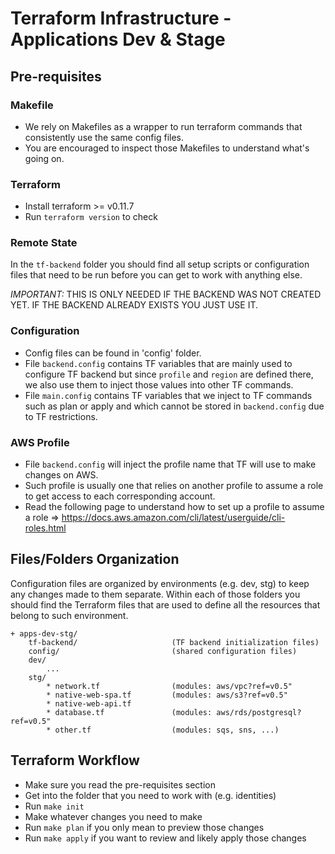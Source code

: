 # Terraform Infrastructure - Applications Dev & Stage

## Pre-requisites

### Makefile
- We rely on Makefiles as a wrapper to run terraform commands that consistently use the same config files.
- You are encouraged to inspect those Makefiles to understand what's going on.

### Terraform
- Install terraform >= v0.11.7
- Run `terraform version` to check

### Remote State
In the `tf-backend` folder you should find all setup scripts or configuration files that need to be run before you can get to work with anything else.

*IMPORTANT:* THIS IS ONLY NEEDED IF THE BACKEND WAS NOT CREATED YET. IF THE BACKEND ALREADY EXISTS YOU JUST USE IT.

### Configuration
- Config files can be found in 'config' folder.
- File `backend.config` contains TF variables that are mainly used to configure TF backend but since `profile` and `region` are defined there, we also use them to inject those values into other TF commands.
- File `main.config` contains TF variables that we inject to TF commands such as plan or apply and which cannot be stored in `backend.config` due to TF restrictions.

### AWS Profile
- File `backend.config` will inject the profile name that TF will use to make changes on AWS.
- Such profile is usually one that relies on another profile to assume a role to get access to each corresponding account.
- Read the following page to understand how to set up a profile to assume a role => https://docs.aws.amazon.com/cli/latest/userguide/cli-roles.html


## Files/Folders Organization
Configuration files are organized by environments (e.g. dev, stg) to keep any changes made to them separate.
Within each of those folders you should find the Terraform files that are used to define all the resources that belong to such environment.
```
+ apps-dev-stg/
    tf-backend/                     (TF backend initialization files)
    config/                         (shared configuration files)
    dev/
        ...
    stg/
        * network.tf                (modules: aws/vpc?ref=v0.5"
        * native-web-spa.tf         (modules: aws/s3?ref=v0.5"
        * native-web-api.tf
        * database.tf               (modules: aws/rds/postgresql?ref=v0.5"
        * other.tf                  (modules: sqs, sns, ...)
```

## Terraform Workflow
- Make sure you read the pre-requisites section
- Get into the folder that you need to work with (e.g. identities)
- Run `make init`
- Make whatever changes you need to make
- Run `make plan` if you only mean to preview those changes
- Run `make apply` if you want to review and likely apply those changes
